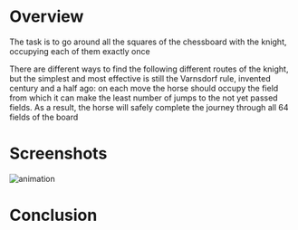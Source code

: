 # Overview
The task is to go around all the squares of the chessboard with the knight, 
occupying each of them exactly once

There are different ways to find the following
different routes of the knight, but the simplest and most effective
is still the Varnsdorf rule, invented
century and a half ago: on each move the horse should
occupy the field from which it can make the least
number of jumps to the not yet passed fields.
As a result, the horse will safely complete the journey
through all 64 fields of the board

# Screenshots
![animation](https://user-images.githubusercontent.com/73959785/115727634-76464e00-a38c-11eb-8356-94a34b0680dd.gif)
# Conclusion
